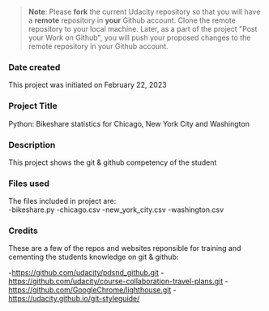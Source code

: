 >**Note**: Please **fork** the current Udacity repository so that you will have a **remote** repository in **your** Github account. Clone the remote repository to your local machine. Later, as a part of the project "Post your Work on Github", you will push your proposed changes to the remote repository in your Github account.

### Date created
This project was initiated on February 22, 2023

### Project Title
Python: Bikeshare statistics for Chicago, New York City and Washington

### Description
This project shows the git & github competency of the student

### Files used
The files included in project are:  
-bikeshare.py
-chicago.csv
-new_york_city.csv
-washington.csv


### Credits
These are a few of the repos and websites reponsible for training and cementing the students knowledge on git & github:

-https://github.com/udacity/pdsnd_github.git
-https://github.com/udacity/course-collaboration-travel-plans.git 
-https://github.com/GoogleChrome/lighthouse.git 
-https://udacity.github.io/git-styleguide/ 

